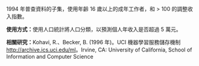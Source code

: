1994 年普查資料的子集，使用年齡 16 歲以上的成年工作者，和 > 100 的調整收入指數。<p> </p><b>使用方式：</b>使用人口統計將人口分類，以預測個人年收入是否超過 5 萬元。<p> </p><b>相關研究：</b>Kohavi, R.、Becker, B. (1996 年)。UCI 機器學習服務儲存機制 <a href="http://archive.ics.uci.edu/ml">http://archive.ics.uci.edu/ml</a>。Irvine, CA: University of California, School of Information and Computer Science

<!---HONumber=July15_HO4-->